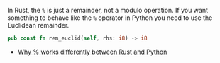 In Rust, the `%` is just a remainder, not a modulo operation. If you want something to behave like the `%` operator in Python you need to use the Euclidean remainder.

```rust
pub const fn rem_euclid(self, rhs: i8) -> i8
```

- [Why % works differently between Rust and Python](https://users.rust-lang.org/t/why-works-differently-between-rust-and-python/83911)
